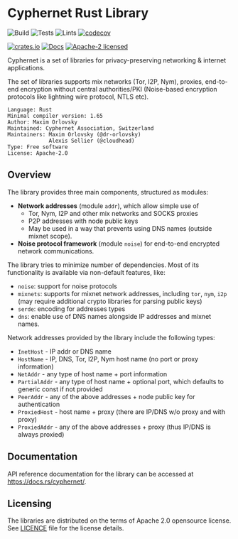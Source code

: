 # Cyphernet Rust Library

![Build](https://github.com/Cyphernet-WG/rust-cyphernet/workflows/Build/badge.svg)
![Tests](https://github.com/Cyphernet-WG/rust-cyphernet/workflows/Tests/badge.svg)
![Lints](https://github.com/Cyphernet-WG/rust-cyphernet/workflows/Lints/badge.svg)
[![codecov](https://codecov.io/gh/Cyphernet-WG/rust-cyphernet/branch/master/graph/badge.svg)](https://codecov.io/gh/Cyphernet-WG/rust-cyphernet)

[![crates.io](https://img.shields.io/crates/v/cyphernet)](https://crates.io/crates/cyphernet)
[![Docs](https://docs.rs/cyphernet/badge.svg)](https://docs.rs/cyphernet)
[![Apache-2 licensed](https://img.shields.io/crates/l/cyphernet)](./LICENSE)

Cyphernet is a set of libraries for privacy-preserving networking & internet
applications.

The set of libraries supports mix networks (Tor, I2P, Nym), proxies, end-to-end
encryption without central authorities/PKI (Noise-based encryption protocols 
like lightning wire protocol, NTLS etc).


    Language: Rust
    Minimal compiler version: 1.65
    Author: Maxim Orlovsky
    Maintained: Cyphernet Association, Switzerland
    Maintainers: Maxim Orlovsky (@dr-orlovsky)
                 Alexis Sellier (@cloudhead)
    Type: Free software
    License: Apache-2.0
 
## Overview

The library provides three main components, structured as modules:
- **Network addresses** (module `addr`), which allow simple use of
    - Tor, Nym, I2P and other mix networks and SOCKS proxies
    - P2P addresses with node public keys
    - May be used in a way that prevents using DNS names (outside mixnet scope).
- **Noise protocol framework** (module `noise`) for end-to-end encrypted
  network communications.

The library tries to minimize number of dependencies. Most of its functionality
is available via non-default features, like:
- `noise`: support for noise protocols
- `mixnets`: supports for mixnet network addresses, including `tor`, `nym`, 
             `i2p` (may require additional crypto libraries for parsing public 
             keys)
- `serde`: encoding for addresses types
- `dns`: enable use of DNS names alongside IP addresses and mixnet names.

Network addresses provided by the library include the following types:
* `InetHost` - IP addr or DNS name
* `HostName` - IP, DNS, Tor, I2P, Nym host name (no port or proxy information)
* `NetAddr` - any type of host name + port information
* `PartialAddr` - any type of host name + optional port, which defaults to 
                  generic const if not provided
* `PeerAddr` - any of the above addresses + node public key for authentication
* `ProxiedHost` - host name + proxy (there are IP/DNS w/o proxy and with proxy)
* `ProxiedAddr` - any of the above addresses + proxy (thus IP/DNS is always 
                  proxied)


## Documentation

API reference documentation for the library can be accessed at
<https://docs.rs/cyphernet/>.


## Licensing

The libraries are distributed on the terms of Apache 2.0 opensource license.
See [LICENCE](LICENSE) file for the license details.
